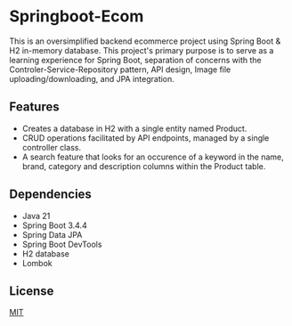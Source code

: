
# Springboot-Ecom

This is an oversimplified backend ecommerce project using Spring Boot & H2 in-memory database. This project's primary purpose is to serve as a learning experience for Spring Boot, separation of concerns with the Controler-Service-Repository pattern, API design, Image file uploading/downloading, and JPA integration.

## Features
- Creates a database in H2 with a single entity named Product.
- CRUD operations facilitated by API endpoints, managed by a single controller class.
- A search feature that looks for an occurence of a keyword in the name, brand, category and description columns within the Product table.

## Dependencies

- Java 21
- Spring Boot 3.4.4
- Spring Data JPA
- Spring Boot DevTools
- H2 database
- Lombok

## License

[MIT](https://choosealicense.com/licenses/mit/)
